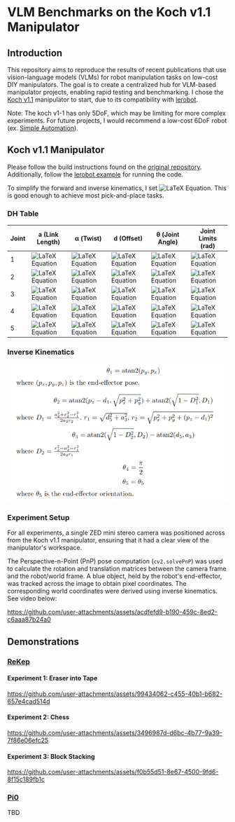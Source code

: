 # VLM Benchmarks on the Koch v1.1 Manipulator
## Introduction
This repository aims to reproduce the results of recent publications that use vision-language models (VLMs) for robot manipulation tasks on low-cost DIY manipulators. The goal is to create a centralized hub for VLM-based manipulator projects, enabling rapid testing and benchmarking. I chose the [Koch v1.1](https://github.com/jess-moss/koch-v1-1) manipulator to start, due to its compatibility with [lerobot](https://github.com/huggingface/lerobot).

Note: The koch v1-1 has only 5DoF, which may be limiting for more complex experiments. For future projects, I would recommend a low-cost 6DoF robot (ex. [Simple Automation](https://docs.google.com/spreadsheets/d/1i-t-i7dLayyafxtfTy8_VctcmbbnCp6Mays1JUR9Qg4/edit?gid=47726668#gid=47726668)).

## Koch v1.1 Manipulator
Please follow the build instructions found on the [original repository](https://github.com/jess-moss/koch-v1-1?tab=readme-ov-file#assembly-instructions). Additionally, follow the [lerobot example](https://github.com/huggingface/lerobot/blob/main/examples/7_get_started_with_real_robot.md) for running the code.

To simplify the forward and inverse kinematics, I set ![LaTeX Equation](https://latex.codecogs.com/svg.image?\theta_4=\pi/2). This is good enough to achieve most pick-and-place tasks.

### DH Table
| Joint | a (Link Length) | α (Twist) | d (Offset) | θ (Joint Angle) | Joint Limits (rad) |
|-------|----------------|-----------|------------|----------------|---------------------|
| 1     | ![LaTeX Equation](https://latex.codecogs.com/svg.image?0)             | ![LaTeX Equation](https://latex.codecogs.com/svg.image?-\frac{\pi}{2})      | ![LaTeX Equation](https://latex.codecogs.com/svg.image?d_1=5.5)        | ![LaTeX Equation](https://latex.codecogs.com/svg.image?\theta_1)            | ![LaTeX Equation](https://latex.codecogs.com/svg.image?\left[-\frac{\pi}{2},\frac{\pi}{2}\right])        |
| 2     | ![LaTeX Equation](https://latex.codecogs.com/svg.image?a_2=10.68)         | ![LaTeX Equation](https://latex.codecogs.com/svg.image?0)         | ![LaTeX Equation](https://latex.codecogs.com/svg.image?0)          | ![LaTeX Equation](https://latex.codecogs.com/svg.image?\theta_2)            | ![LaTeX Equation](https://latex.codecogs.com/svg.image?\left[0,\frac{\pi}{2}\right])           |
| 3     | ![LaTeX Equation](https://latex.codecogs.com/svg.image?a_3=10)           | ![LaTeX Equation](https://latex.codecogs.com/svg.image?0)         | ![LaTeX Equation](https://latex.codecogs.com/svg.image?0)          | ![LaTeX Equation](https://latex.codecogs.com/svg.image?\theta_3)            | ![LaTeX Equation](https://latex.codecogs.com/svg.image?\left[-\frac{\pi}{2},\frac{\pi}{2}\right])        |
| 4     | ![LaTeX Equation](https://latex.codecogs.com/svg.image?0)             | ![LaTeX Equation](https://latex.codecogs.com/svg.image?\frac{\pi}{2})       | ![LaTeX Equation](https://latex.codecogs.com/svg.image?0)          | ![LaTeX Equation](https://latex.codecogs.com/svg.image?\frac{\pi}{2})            | ![LaTeX Equation](https://latex.codecogs.com/svg.image?\left[-\frac{\pi}{2},\frac{\pi}{2}\right])        |
| 5     | ![LaTeX Equation](https://latex.codecogs.com/svg.image?0)            | ![LaTeX Equation](https://latex.codecogs.com/svg.image?0)         | ![LaTeX Equation](https://latex.codecogs.com/svg.image?d_5=10.5)       | ![LaTeX Equation](https://latex.codecogs.com/svg.image?\theta_5)            | ![LaTeX Equation](https://latex.codecogs.com/svg.image?\left[-\pi,\pi\right])            |


### Inverse Kinematics
<img src="images/inv_kin.png" alt="inv_kin">

### Experiment Setup
For all experiments, a single ZED mini stereo camera was positioned across from the Koch v1.1 manipulator, ensuring that it had a clear view of the manipulator's workspace.

The Perspective-n-Point (PnP) pose computation (`cv2.solvePnP`) was used to calculate the rotation and translation matrices between the camera frame and the robot/world frame. A blue object, held by the robot's end-effector, was tracked across the image to obtain pixel coordinates. The corresponding world coordinates were derived using inverse kinematics. See video below:

https://github.com/user-attachments/assets/acdfefd9-b190-459c-8ed2-c6aaa87b24a0

## Demonstrations

### [ReKep](https://rekep-robot.github.io/)

#### Experiment 1: Eraser into Tape
https://github.com/user-attachments/assets/99434062-c455-40b1-b682-657e4cad514d

#### Experiment 2: Chess
https://github.com/user-attachments/assets/3496987d-d6bc-4b77-9a39-7f86e06efc25

#### Experiment 3: Block Stacking
https://github.com/user-attachments/assets/f0b55d51-8e67-4500-9fd6-8f15c189fb1c


### [Pi0](https://github.com/Physical-Intelligence/openpi)
TBD
